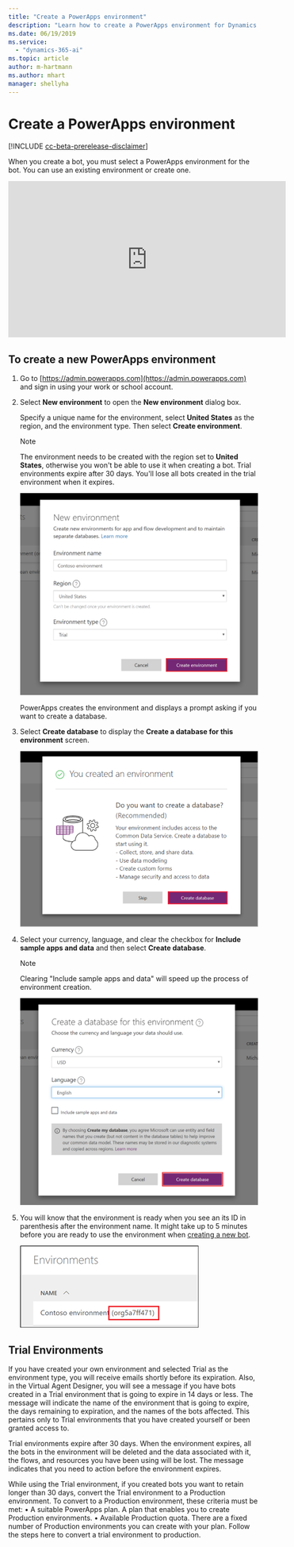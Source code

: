 ```yaml
---
title: "Create a PowerApps environment"
description: "Learn how to create a PowerApps environment for Dynamics 365 Virtual Agent for Customer Service."
ms.date: 06/19/2019
ms.service:
  - "dynamics-365-ai"
ms.topic: article
author: m-hartmann
ms.author: mhart
manager: shellyha
---
```


# Create a PowerApps environment

[!INCLUDE [cc-beta-prerelease-disclaimer](../includes/cc-beta-prerelease-disclaimer.md)]

When you create a bot, you must select a PowerApps environment for the bot. You can use an existing environment or create one.

<iframe width="560" height="315" src="https://www.youtube.com/embed/YL14y3jQbBE" frameborder="0" allow="accelerometer; autoplay; encrypted-media; gyroscope; picture-in-picture" allowfullscreen></iframe>


## To create a new PowerApps environment

1. Go to [https://admin.powerapps.com](https://admin.powerapps.com) and sign in using your work or school account.

2. Select **New environment** to open the **New environment** dialog box.

    Specify a unique name for the environment, select **United States** as the region, and the environment type. Then select **Create environment**.

    > [!NOTE]
    > The environment needs to be created with the region set to **United States**, otherwise you won't be able to use it when creating a bot.
    > Trial environments expire after 30 days. You'll lose all bots created in the trial environment when it expires.

   ![Create environment](media/create-environment-2.png)

   PowerApps creates the environment and displays a prompt asking if you want to create a database.

3. Select **Create database** to display the **Create a database for this environment** screen.

   ![Create database](media/create-database.png)

4. Select your currency, language, and clear the checkbox for **Include sample apps and data** and then select **Create database**.

   > [!NOTE]
   > Clearing "Include sample apps and data" will speed up the process of environment creation.

   ![Create database](media/create-database-2-1.png)


5. You will know that the environment is ready when you see an its ID in parenthesis after the environment name. It might take up to 5 minutes before you are ready to use the environment when [creating a new bot](getting-started-create-bot.md).

    ![Environment is ready when string id is appended](media/environment-ready.png)





## Trial Environments


If you have created your own environment and selected Trial as the environment type, you will receive emails shortly before its expiration. Also, in the Virtual Agent Designer, you will see a message if you have bots created in a Trial environment that is going to expire in 14 days or less. The message will indicate the name of the environment that is going to expire, the days remaining to expiration, and the names of the bots affected. This pertains only to Trial environments that you have created yourself or been granted access to.

Trial environments expire after 30 days. When the environment expires, all the bots in the environment will be deleted and the data associated with it, the flows, and resources you have been using will be lost. The message indicates that you need to action before the environment expires.

While using the Trial environment, if you created bots you want to retain longer than 30 days, convert the Trial environment to a Production environment. To convert to a Production environment, these criteria must be met: 
• A suitable PowerApps plan. A plan that enables you to create Production environments. 
• Available Production quota. There are a fixed number of Production environments you can create with your plan. 
Follow the steps here to convert a trial environment to production.
